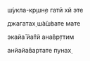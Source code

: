 ш́укла-кр̣шн̣е гатӣ хй эте

джагатах̣ ш́а̄ш́вате мате

экайа̄ йа̄тй ана̄вр̣ттим

анйайа̄вартате пунах̣